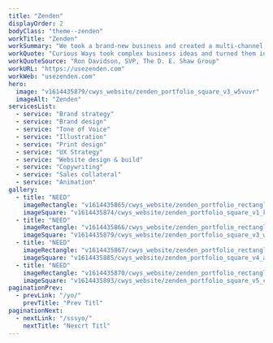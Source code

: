 ```yaml
---
title: "Zenden"
displayOrder: 2
bodyClass: "theme--zenden"
workTitle: "Zenden"
workSummary: "We took a brand-new business and created a multi-channel brand experience that resonates with three distinct audiences: home buyers, home sellers and real estate agents. Their commitment to the success of the endeavor, and to the quality of the output under tight timelines, was remarkable."
workQuote: "Curious Ways took complex business ideas and turned them into beautiful and easy to understand branded solutions, with all the supporting physical and digital marketing materials."
workQuoteSource: "Ron Davidson, SVP, The D. E. Shaw Group"
workURL: "https://usezenden.com"
workWeb: "usezenden.com"
hero:
  image: "v1614435879/cwys_website/zenden_portfolio_square_v3_w5vuvr"
  imageAlt: "Zenden"
servicesList:
  - service: "Brand strategy"
  - service: "Brand design"
  - service: "Tone of Voice"
  - service: "Illustration"
  - service: "Print design"
  - service: "UX Strategy"
  - service: "Website design & build"
  - service: "Copywriting"
  - service: "Sales collateral"
  - service: "Animation"
gallery:
  - title: "NEED"
    imageRectangle: "v1614435865/cwys_website/zenden_portfolio_rectangle_v1_psknmh"
    imageSquare: "v1614435874/cwys_website/zenden_portfolio_square_v1_kitzps"
  - title: "NEED"
    imageRectangle: "v1614435866/cwys_website/zenden_portfolio_rectangle_v2_blkqwh"
    imageSquare: "v1614435879/cwys_website/zenden_portfolio_square_v3_w5vuvr"
  - title: "NEED"
    imageRectangle: "v1614435867/cwys_website/zenden_portfolio_rectangle_v3_xbckid"
    imageSquare: "v1614435885/cwys_website/zenden_portfolio_square_v4_az8oyu"
  - title: "NEED"
    imageRectangle: "v1614435870/cwys_website/zenden_portfolio_rectangle_v4_bxkrye"
    imageSquare: "v1614435893/cwys_website/zenden_portfolio_square_v5_cwbw94"
paginationPrev:
  - prevLink: "/yo/"
    prevTitle: "Prev Titl"
paginationNext:
  - nextLink: "/sssyo/"
    nextTitle: "Nexcrt Titl"
---
```

